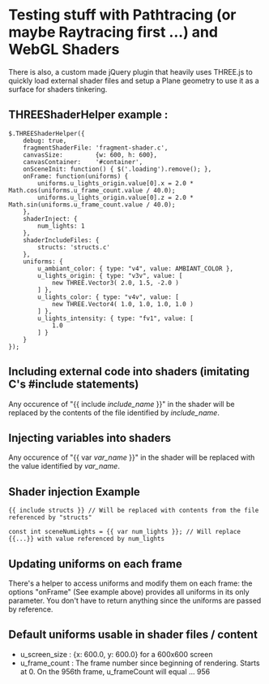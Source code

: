 # Testing stuff with Pathtracing (or maybe Raytracing first ...) and WebGL Shaders

There is also, a custom made jQuery plugin that heavily uses THREE.js to quickly
load external shader files and setup a Plane geometry to use it as a surface for 
shaders tinkering.


## THREEShaderHelper example : 

	$.THREEShaderHelper({
        debug: true,
        fragmentShaderFile: 'fragment-shader.c',
        canvasSize:         {w: 600, h: 600},
        canvasContainer:    '#container',
        onSceneInit: function() { $('.loading').remove(); },
        onFrame: function(uniforms) {
            uniforms.u_lights_origin.value[0].x = 2.0 * Math.cos(uniforms.u_frame_count.value / 40.0);
            uniforms.u_lights_origin.value[0].z = 2.0 * Math.sin(uniforms.u_frame_count.value / 40.0);
        },
        shaderInject: {
            num_lights: 1
        },
        shaderIncludeFiles: {
            structs: 'structs.c'
        },
        uniforms: {
            u_ambiant_color: { type: "v4", value: AMBIANT_COLOR },
            u_lights_origin: { type: "v3v", value: [ 
                new THREE.Vector3( 2.0, 1.5, -2.0 ) 
            ] },
            u_lights_color: { type: "v4v", value: [
                new THREE.Vector4( 1.0, 1.0, 1.0, 1.0 )
            ] },
            u_lights_intensity: { type: "fv1", value: [ 
                1.0
            ] }
        }
    });



## Including external code into shaders (imitating C's #include statements)

Any occurence of "{{ include _include\_name_ }}" in the shader will be replaced by the contents of the file identified by _include\_name_.



## Injecting variables into shaders

Any occurence of "{{ var _var\_name_ }}" in the shader will be replaced with the value identified by _var\_name_.



## Shader injection Example
	
	{{ include structs }} // Will be replaced with contents from the file referenced by "structs"

	const int sceneNumLights = {{ var num_lights }}; // Will replace {{...}} with value referenced by num_lights



## Updating uniforms on each frame

There's a helper to access uniforms and modify them on each frame: the options "onFrame" (See example above) provides
all uniforms in its only parameter. You don't have to return anything since the uniforms are passed by reference.



## Default uniforms usable in shader files / content 

* u\_screen\_size : {x: 600.0, y: 600.0} for a 600x600 screen
* u\_frame\_count : The frame number since beginning of rendering. Starts at 0. On the 956th frame, u\_frameCount will equal ... 956